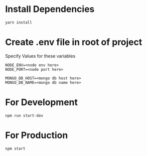 # Install Dependencies
`yarn install`

# Create .env file in root of project
Specify Values for these variables
```
NODE_ENV=<node env here>
NODE_PORT=<node port here>

MONGO_DB_HOST=<mongo db host here>
MONGO_DB_NAME=<mongo db name here>
```

# For Development
`npm run start-dev`

# For Production
`npm start`
